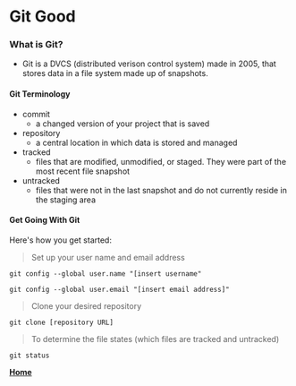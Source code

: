 # Git Good

### What is Git?
- Git is a DVCS (distributed verison control system) made in 2005, that stores data in a file system made up of snapshots.

#### Git Terminology
- commit
	- a changed version of your project that is saved
- repository
	- a central location in which data is stored and managed
- tracked
	- files that are modified, unmodified, or staged. They were part of the most recent file snapshot
- untracked
	- files that were not in the last snapshot and do not currently reside in the staging area
	
#### Get Going With Git
Here's how you get started:

> Set up your user name and email address

```
git config --global user.name "[insert username"

git config --global user.email "[insert email address]"

```
> Clone your desired repository
```
git clone [repository URL]
```
> To determine the file states (which files are tracked and untracked)
```
git status
```

**[Home](https://swannmitch.github.io/learning-journal-repo/)**